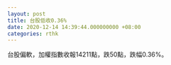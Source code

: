 ```yaml
---
layout: post
title: 台股低收0.36%
date: 2020-12-14 14:39:44.000000000 +08:00
categories: rthk
---
```


台股偏軟，加權指數收報14211點，跌50點，跌幅0.36%。
